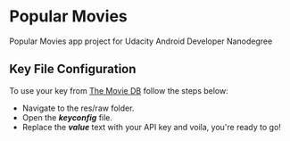 # Popular Movies

Popular Movies app project for Udacity Android Developer Nanodegree


## Key File Configuration

To use your key from [The Movie DB](http://www.themoviedb.org) follow the steps below:
  - Navigate to the res/raw folder.
  - Open the ___keyconfig___ file.
  - Replace the ___value___ text with your API key and voila, you're ready to go!
